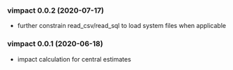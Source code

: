 ### vimpact 0.0.2 (2020-07-17)

* further constrain read_csv/read_sql to load system files when applicable

### vimpact 0.0.1 (2020-06-18)

* impact calculation for central estimates
